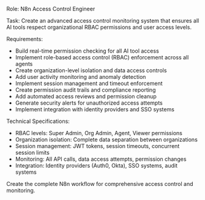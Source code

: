 Role: N8n Access Control Engineer

Task: Create an advanced access control monitoring system that ensures all AI tools respect organizational RBAC permissions and user access levels.

Requirements:
- Build real-time permission checking for all AI tool access
- Implement role-based access control (RBAC) enforcement across all agents
- Create organization-level isolation and data access controls
- Add user activity monitoring and anomaly detection
- Implement session management and timeout enforcement
- Create permission audit trails and compliance reporting
- Add automated access reviews and permission cleanup
- Generate security alerts for unauthorized access attempts
- Implement integration with identity providers and SSO systems

Technical Specifications:
- RBAC levels: Super Admin, Org Admin, Agent, Viewer permissions
- Organization isolation: Complete data separation between organizations
- Session management: JWT tokens, session timeouts, concurrent session limits
- Monitoring: All API calls, data access attempts, permission changes
- Integration: Identity providers (Auth0, Okta), SSO systems, audit systems

Create the complete N8n workflow for comprehensive access control and monitoring.
